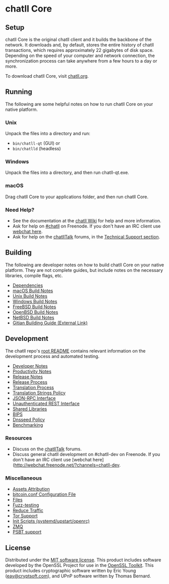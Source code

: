 chatll Core
=============

Setup
---------------------
chatll Core is the original chatll client and it builds the backbone of the network. It downloads and, by default, stores the entire history of chatll transactions, which requires approximately 22 gigabytes of disk space. Depending on the speed of your computer and network connection, the synchronization process can take anywhere from a few hours to a day or more.

To download chatll Core, visit [chatll.org](https://chatll.org/).

Running
---------------------
The following are some helpful notes on how to run chatll Core on your native platform.

### Unix

Unpack the files into a directory and run:

- `bin/chatll-qt` (GUI) or
- `bin/chatlld` (headless)

### Windows

Unpack the files into a directory, and then run chatll-qt.exe.

### macOS

Drag chatll Core to your applications folder, and then run chatll Core.

### Need Help?

* See the documentation at the [chatll Wiki](https://chatll.info/)
for help and more information.
* Ask for help on [#chatll](http://webchat.freenode.net?channels=chatll) on Freenode. If you don't have an IRC client use [webchat here](http://webchat.freenode.net?channels=chatll).
* Ask for help on the [chatllTalk](https://chatlltalk.io/) forums, in the [Technical Support section](https://chatlltalk.io/c/technical-support).

Building
---------------------
The following are developer notes on how to build chatll Core on your native platform. They are not complete guides, but include notes on the necessary libraries, compile flags, etc.

- [Dependencies](dependencies.md)
- [macOS Build Notes](build-osx.md)
- [Unix Build Notes](build-unix.md)
- [Windows Build Notes](build-windows.md)
- [FreeBSD Build Notes](build-freebsd.md)
- [OpenBSD Build Notes](build-openbsd.md)
- [NetBSD Build Notes](build-netbsd.md)
- [Gitian Building Guide (External Link)](https://github.com/bitcoin-core/docs/blob/master/gitian-building.md)

Development
---------------------
The chatll repo's [root README](/README.md) contains relevant information on the development process and automated testing.

- [Developer Notes](developer-notes.md)
- [Productivity Notes](productivity.md)
- [Release Notes](release-notes.md)
- [Release Process](release-process.md)
- [Translation Process](translation_process.md)
- [Translation Strings Policy](translation_strings_policy.md)
- [JSON-RPC Interface](JSON-RPC-interface.md)
- [Unauthenticated REST Interface](REST-interface.md)
- [Shared Libraries](shared-libraries.md)
- [BIPS](bips.md)
- [Dnsseed Policy](dnsseed-policy.md)
- [Benchmarking](benchmarking.md)

### Resources
* Discuss on the [chatllTalk](https://chatlltalk.io/) forums.
* Discuss general chatll development on #chatll-dev on Freenode. If you don't have an IRC client use [webchat here](http://webchat.freenode.net/?channels=chatll-dev.

### Miscellaneous
- [Assets Attribution](assets-attribution.md)
- [bitcoin.conf Configuration File](bitcoin-conf.md)
- [Files](files.md)
- [Fuzz-testing](fuzzing.md)
- [Reduce Traffic](reduce-traffic.md)
- [Tor Support](tor.md)
- [Init Scripts (systemd/upstart/openrc)](init.md)
- [ZMQ](zmq.md)
- [PSBT support](psbt.md)

License
---------------------
Distributed under the [MIT software license](/COPYING).
This product includes software developed by the OpenSSL Project for use in the [OpenSSL Toolkit](https://www.openssl.org/). This product includes
cryptographic software written by Eric Young ([eay@cryptsoft.com](mailto:eay@cryptsoft.com)), and UPnP software written by Thomas Bernard.
